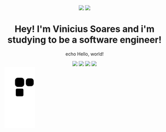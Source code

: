 <div align="center">
  <img src="https://github-readme-stats.vercel.app/api?username=KyuaKun&hide=stars&show_icons=true&theme=radical" height="120px;" />
   <img src="https://github-readme-stats.vercel.app/api/top-langs/?username=KyuaKun&theme=radical&layout=compact" height="120px;" />
</div>

<div align="center">
  <h1> Hey! I'm Vinicius Soares and i'm studying to be a software engineer! </h1>
  <p> echo Hello, world! </p>
</div>

<div align="center">
  <img src="https://cdn.jsdelivr.net/gh/devicons/devicon/icons/windows8/windows8-original.svg" height="40px;" />
  <img src="https://cdn.jsdelivr.net/gh/devicons/devicon/icons/java/java-original.svg" height="40px;" />
  <img src="https://cdn.jsdelivr.net/gh/devicons/devicon/icons/nodejs/nodejs-original.svg" height="40px;" />
  <img src="https://cdn.jsdelivr.net/gh/devicons/devicon/icons/javascript/javascript-original.svg" height="40px;" />                           
 </div>
 
 <img src="https://github.com/KyuaKun/KyuaKun/blob/output/github-contribution-grid-snake.svg" />
